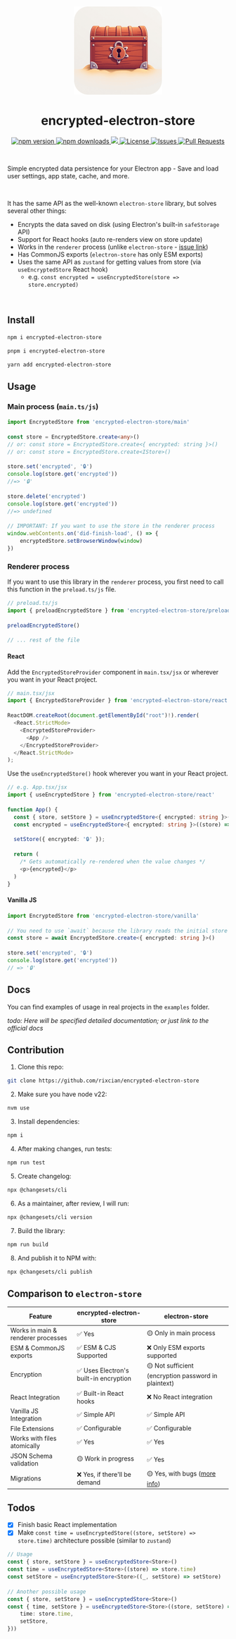 <div align="center">
	<a href="https://rixcian.dev/projects/encrypted-electron-store">
		<img src="https://raw.githubusercontent.com/rixcian/encrypted-electron-store/refs/heads/master/docs/icon.png" width="200" height="200">
	</a>
	<h1>encrypted-electron-store</h1>
  <p>
		<a href="https://www.npmjs.com/package/encrypted-electron-store">
			<img src="https://img.shields.io/npm/v/encrypted-electron-store.svg" alt="npm version">
		</a>
		<a href="https://www.npmjs.com/package/encrypted-electron-store">
			<img src="https://img.shields.io/npm/dm/encrypted-electron-store.svg" alt="npm downloads">
		</a>
		<a href="https://codecov.io/gh/rixcian/encrypted-electron-store"> 
      <img src="https://codecov.io/gh/rixcian/encrypted-electron-store/graph/badge.svg?token=H5DRJNXCZ7"/>
    </a>
		<a href="https://github.com/rixcian/encrypted-electron-store/blob/master/LICENSE">
			<img src="https://img.shields.io/npm/l/encrypted-electron-store" alt="License">
		</a>
		<a href="https://github.com/rixcian/encrypted-electron-store/issues">
			<img src="https://img.shields.io/github/issues/rixcian/encrypted-electron-store.svg" alt="Issues">
		</a>
		<a href="https://github.com/rixcian/encrypted-electron-store/pulls">
			<img src="https://img.shields.io/github/issues-pr/rixcian/encrypted-electron-store.svg" alt="Pull Requests">
		</a>
	</p>
	<br>
</div>

Simple encrypted data persistence for your Electron app - Save and load user settings, app state, cache, and more.

<br />

It has the same API as the well-known `electron-store` library, but solves several other things:

- Encrypts the data saved on disk (using Electron's built-in `safeStorage` API)
- Support for React hooks (auto re-renders view on store update)
- Works in the `renderer` process (unlike `electron-store` - [issue link](https://github.com/sindresorhus/electron-store/issues/268))
- Has CommonJS exports (`electron-store` has only ESM exports)
- Uses the same API as `zustand` for getting values from store (via `useEncryptedStore` React hook)
  - e.g. `const encrypted = useEncryptedStore(store => store.encrypted)`

<br />

## Install

```sh
npm i encrypted-electron-store
```

```sh
pnpm i encrypted-electron-store
```

```sh
yarn add encrypted-electron-store
```

## Usage

### Main process (`main.ts/js`)

```typescript
import EncryptedStore from 'encrypted-electron-store/main'

const store = EncryptedStore.create<any>()
// or: const store = EncryptedStore.create<{ encrypted: string }>()
// or: const store = EncryptedStore.create<IStore>()

store.set('encrypted', '🔒')
console.log(store.get('encrypted'))
//=> '🔒'

store.delete('encrypted')
console.log(store.get('encrypted'))
//=> undefined

// IMPORTANT: If you want to use the store in the renderer process
window.webContents.on('did-finish-load', () => {
	encryptedStore.setBrowserWindow(window)
})
```

### Renderer process

If you want to use this library in the `renderer` process, you first need to call this function in the `preload.ts/js` file.

```typescript
// preload.ts/js
import { preloadEncryptedStore } from 'encrypted-electron-store/preload'

preloadEncryptedStore()

// ... rest of the file
```

#### React

Add the `EncryptedStoreProvider` component in `main.tsx/jsx` or wherever you want in your React project.

```typescript
// main.tsx/jsx
import { EncryptedStoreProvider } from 'encrypted-electron-store/react'

ReactDOM.createRoot(document.getElementById("root")!).render(
  <React.StrictMode>
    <EncryptedStoreProvider>
      <App />
    </EncryptedStoreProvider>
  </React.StrictMode>
);
```

Use the `useEncryptedStore()` hook wherever you want in your React project.

```typescript
// e.g. App.tsx/jsx
import { useEncryptedStore } from 'encrypted-electron-store/react'

function App() {
  const { store, setStore } = useEncryptedStore<{ encrypted: string }>()
  const encrypted = useEncryptedStore<{ encrypted: string }>((store) => store.encrypted);

  setStore({ encrypted: '🔒' });

  return (
    /* Gets automatically re-rendered when the value changes */
    <p>{encrypted}</p>
  )
}
```

#### Vanilla JS

```typescript
import EncryptedStore from 'encrypted-electron-store/vanilla'

// You need to use `await` because the library reads the initial store from the file on disk.
const store = await EncryptedStore.create<{ encrypted: string }>()

store.set('encrypted', '🔒')
console.log(store.get('encrypted'))
// => '🔒'
```

## Docs

You can find examples of usage in real projects in the `examples` folder.

_todo: Here will be specified detailed documentation; or just link to the official docs_

## Contribution

1. Clone this repo:

```sh
git clone https://github.com/rixcian/encrypted-electron-store
```

2. Make sure you have node v22:

```sh
nvm use
```

3. Install dependencies:

```sh
npm i
```

4. After making changes, run tests:

```sh
npm run test
```

5. Create changelog:

```sh
npx @changesets/cli
```

6. As a maintainer, after review, I will run:

```sh
npx @changesets/cli version
```

7. Build the library:

```sh
npm run build
```

8. And publish it to NPM with:

```sh
npx @changesets/cli publish
```

## Comparison to `electron-store`

| Feature                            | encrypted-electron-store               | electron-store                                                                                                                 |
| ---------------------------------- | -------------------------------------- | ------------------------------------------------------------------------------------------------------------------------------ |
| Works in main & renderer processes | ✅ Yes                                 | 🟡 Only in main process                                                                                                        |
| ESM & CommonJS exports             | ✅ ESM & CJS Supported                 | ❌ Only ESM exports supported                                                                                                  |
| Encryption                         | ✅ Uses Electron's built-in encryption | 🟡 Not sufficient (encryption password in plaintext)                                                                           |
| React Integration                  | ✅ Built-in React hooks                | ❌ No React integration                                                                                                        |
| Vanilla JS Integration             | ✅ Simple API                          | ✅ Simple API                                                                                                                  |
| File Extensions                    | ✅ Configurable                        | ✅ Configurable                                                                                                                |
| Works with files atomically        | ✅ Yes                                 | ✅ Yes                                                                                                                         |
| JSON Schema validation             | 🟡 Work in progress                    | ✅ Yes                                                                                                                         |
| Migrations                         | ❌ Yes, if there'll be demand          | 🟡 Yes, with bugs ([more info](https://github.com/sindresorhus/electron-store/issues?q=is%3Aissue%20state%3Aopen%20migration)) |

## Todos

- [x] Finish basic React implementation
- [x] Make `const time = useEncryptedStore((store, setStore) => store.time)` architecture possible (similar to `zustand`)

```typescript
// Usage
const { store, setStore } = useEncryptedStore<Store>()
const time = useEncryptedStore<Store>((store) => store.time)
const setStore = useEncryptedStore<Store>((_, setStore) => setStore)

// Another possible usage
const { store, setStore } = useEncryptedStore<Store>()
const { time, setStore } = useEncryptedStore<Store>((store, setStore) => ({
	time: store.time,
	setStore,
}))
```
